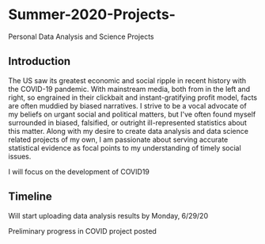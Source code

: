 # Summer-2020-Projects-
Personal Data Analysis and Science Projects 

## Introduction 
The US saw its greatest economic and social ripple in recent history with the COVID-19 pandemic. With mainstream media, both from in the left and right, so engrained in their clickbait and instant-gratifying profit model, facts are often muddied by biased narratives. I strive to be a vocal advocate of my beliefs on urgant social and political matters, but I've often found myself surrounded in biased, falsified, or outright ill-represented statistics about this matter. Along with my desire to create data analysis and data science related projects of my own, I am passionate about serving accurate statistical evidence as focal points to my understanding of timely social issues. 

I will focus on the development of COVID19


## Timeline 
Will start uploading data analysis results by Monday, 6/29/20

Preliminary progress in COVID project posted 
